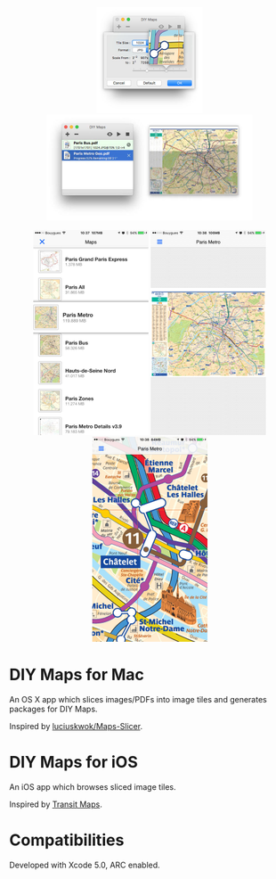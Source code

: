 <p align="center">
<img src="https://raw.githubusercontent.com/CocoaBob/DIY-Maps/master/Screenshots/Mac_1.jpg" width="190" height="190"/>
<img src="https://raw.githubusercontent.com/CocoaBob/DIY-Maps/master/Screenshots/Mac_2.jpg" width="370" height="190"/>
</p>
<p align="center">
<img src="https://raw.githubusercontent.com/CocoaBob/DIY-Maps/master/Screenshots/iOS_1.jpg" width="207" height="368"/>
<img src="https://raw.githubusercontent.com/CocoaBob/DIY-Maps/master/Screenshots/iOS_2.jpg" width="207" height="368"/>
<img src="https://raw.githubusercontent.com/CocoaBob/DIY-Maps/master/Screenshots/iOS_3.jpg" width="207" height="368"/>
</p>

DIY Maps for Mac
=============

An OS X app which slices images/PDFs into image tiles and generates packages for DIY Maps.

Inspired by [luciuskwok/Maps-Slicer](https://github.com/luciuskwok/Maps-Slicer).


DIY Maps for iOS
=============

An iOS app which browses sliced image tiles.

Inspired by [Transit Maps](https://itunes.apple.com/app/transit-maps/id315959904?mt=8).


Compatibilities
======================
Developed with Xcode 5.0, ARC enabled.